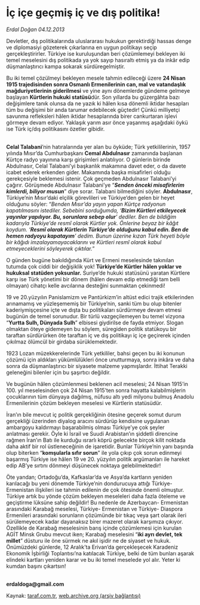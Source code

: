 # İç içe geçmiş iç ve dış politika!

*Erdal Doğan 04.12.2013*

<div class="yazi"><p>Devletler, dış politikalarında uluslararası hukukun gerektirdiği hassas denge ve diplomasiyi gözeterek çıkarlarına en uygun politikayı seçip gerçekleştirirler. Türkiye ise kuruluşundan beri çözümlemeyi bekleyen iki temel meselesini dış politikada ya yok sayıp hasıraltı etmiş ya da inkâr edip düşmanlaştırıcı kampa sokarak sürdüregelmiştir.</p>
<p>Bu iki temel çözülmeyi bekleyen mesele tahmin edileceği üzere <b>24 Nisan 1915 trajedisinden sonra Osmanlı Ermenilerinin can, mal ve vatandaşlık mağduriyetlerinin giderilmesi</b> ve yine aynı dönemlerde gündeme gelmeye başlayan <b>Kürtlerin hukuki statüsü</b>dür. Son yıllarda bu güzergâhta bazı değişimlere tanık olunsa da ne yazık ki hâlen kısa dönemli iktidar hesapları tüm bu değişimi bir anda tarumar edebilecek güçtedir! Çünkü milliyetçi savunma refleksleri hâlen iktidar hesaplarında birer cankurtaran işlevi görmeye devam ediyor. Yaklaşık yarım asır önce yaşanmış aşağıdaki öykü ise Türk iç/dış politikasını özetler gibidir.</p>
<p><b><br/>Celal Talabani</b>’nin hatıralarında yer alan bu öyküde; Türk yetkililerinin, 1957 yılında Mısır’da Cumhurbaşkanı <b>Cemal Abdulnasır</b> zamanında başlanan Kürtçe radyo yayınına karşı girişimleri anlatılıyor. O günlerin birinde Abdulnasır, Celal Talabani’yi başkanlık makamına davet eder, o da davete icabet ederek erkenden gider. Makamında başka misafirleri olduğu gerekçesiyle beklemesi istenir. Çok geçmeden Abdulnasır Talabani’yi çağırır. Görüşmede Abdulnasır Talabani’ye “<b><i>Senden önceki misafirlerim kimlerdi, biliyor musun</i></b>” diye sorar. Talabani bilmediğini söyler. <b>Abdulnasır</b>, Türkiye’nin Mısır’daki elçilik görevlileri ve Türkiye’den gelen bir heyet olduğunu söyler: “<i>Benden Mısır’da yayın yapan Kürtçe radyonun kapatılmasını istediler. Sebebini sorduğumda, ‘<b>Bizim Kürtleri etkileyecek yayınlar yapılıyor. Bu, sorunlara sebep olur</b>’ dediler. Ben de bildiğim kadarıyla Türkiye’de resmî olarak Kürtler yok. Önlerine beyaz bir kâğıt koydum. ‘<b>Resmî olarak Kürtlerin Türkiye’de olduğunu kabul edin. Ben de hemen radyoyu kapatayım</b>’ dedim. Bunun üzerine kızan Türk heyeti böyle bir kâğıdı imzalayamayacaklarını ve Kürtleri resmî olarak kabul etmeyeceklerini söyleyerek çıktılar.</i>”</p>
<p>O günden bugüne bakıldığında Kürt ve Ermeni meselesinde takınılan tutumda çok ciddi bir değişiklik yok! <b>Türkiye’de Kürtler hâlen yoklar ve hukuksal statüden yoksunlar.</b> Suriye’de hukuki statüsünü yaratan Kürtlere karşı ise Türk yönetimi bir dönem (hâlen devam edip etmediği tam belli olmayan) cihatçı kelle avcılarına desteğini sunmaktan çekinmedi!</p>
<p>19 ve 20.yüzyılın Panislamizm ve Pantürkizm’in altüst edici trajik etkilerinden arınamamış ve yüzleşememiş bir Türkiye’nin, sanki tüm bu olup bitenler kaderiymişçesine içte ve dışta bu politikaları sürdürmeye devam etmesi bugünün de temel sorunudur. Bir türlü vazgeçilemeyen bu temel vizyona “<b>Yurtta Sulh, Dünyada Sulh</b>” elbisesi giydirilse de fayda etmiyor. Slogan olmaktan öteye gidemeyen bu söylem, süregiden politik statükoyu bir taraftan sürdürürken öte taraftan iç ve dış politikayı iç içe geçirerek içinden çıkılmaz ölümcül bir girdaba sürüklemektedir.</p>
<p>1923 Lozan müzekkerelerinde Türk yetkililer, bahsi geçen bu iki konunun çözümü için aldıkları yükümlülükleri önce unutturmaya, sonra inkâra ve daha sonra da düşmanlaştırıcı bir siyasete malzeme yapmışlardır. İttihat Terakki geleneğini bilenler için bu şaşırtıcı değildir.</p>
<p>Ve bugünün hâlen çözümlenmesi beklenen acil meselesi; 24 Nisan 1915’in 100. yıl meselesinden çok 24 Nisan 1915’ten sonra hayatta kalabilmişlerin çocuklarının tüm dünyaya dağılmış, nüfusu altı yedi milyonu bulmuş Anadolu Ermenilerinin çözüm bekleyen meselesi ve Kürtlerin statüsüdür.</p>
<p>İran’ın bile mevcut iç politik gerçekliğinin ötesine geçerek somut durum gerçekliği üzerinden diyalog aracını sürdürüp kendisine uygulanan ambargoyu kaldırmayı başarabilmiş olması Türkiye’ye çok şeyler anlatması gerekir. Öyle ki İsrail ve Suudi Arabistan’ın şiddetli direncine rağmen İran’ın Batı ile kurduğu ısrarlı köprü gelecekte birçok kilit noktada daha aktif bir rol üstleneceğinin de işaretidir. Bunlar Türkiye’nin yanı başında olup biterken “<b>komşularla sıfır sorun</b>” ile yola çıkıp çok sorun edinmeyi başarmış Türkiye ise hâlen 19 ve 20. yüzyılın politik argümanları ile hareket edip AB’ye sırtını dönmeyi düşünecek noktaya gelebilmektedir!</p>
<p>Öte yandan; Ortadoğu’da, Kafkaslar’da ve Asya’da kartların yeniden karılacağı bu yeni dönemde Türkiye’nin dondurucuya attığı Türkiye- Ermenistan ilişkileri ise tahmin edilenin de çok ötesinde önemli olmuştur. Türkiye artık bu yönde çözüm bekleyen meseleleri daha fazla öteleme ve geçiştirme lüksüne sahip değildir! Bu nedenle de Azerbaycan- Ermenistan arasındaki Karabağ meselesi, Türkiye- Ermenistan ve Türkiye- Diaspora Ermenileri arasındaki sorunların çözümünde bir tıkaç veya şart olarak ileri sürülemeyecek kadar dayanaksız birer mazeret olarak karşımıza çıkıyor. Özellikle de Karabağ meselesinin barış içinde çözümlemesi için kurulan AGİT Minsk Grubu mevcut iken; Karabağ meselesini “<b>iki ayrı devlet, tek millet</b>” düsturu ile öne sürmek ne akıl işidir ne de siyaset ve hukuk. Önümüzdeki günlerde, 12 Aralık’ta Erivan’da gerçekleşecek Karadeniz Ekonomik İşbirliği Toplantısı’na katılacak Türkiye, belki de tüm bunları aşarak elindeki kartları yeniden karar ve bu iki temel meselede yol alır. Yeter ki kumdan başını çıkartsın!</p><b>
<p><br/>erdaldoga@gmail.com</p>
<p></p></b>
</div>

Kaynak: [taraf.com.tr](http://www.taraf.com.tr:80/erdal-dogan/makale-ic-ice-gecmis-ic-ve-dis-politika.htm), [web.archive.org (arşiv bağlantısı)](http://web.archive.org/web/20131206071510/http://www.taraf.com.tr:80/erdal-dogan/makale-ic-ice-gecmis-ic-ve-dis-politika.htm)
